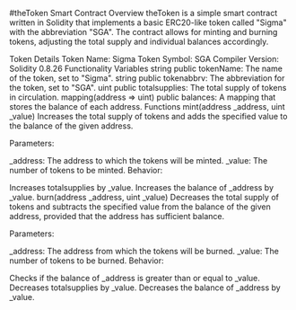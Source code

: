 #theToken Smart Contract
Overview
theToken is a simple smart contract written in Solidity that implements a basic ERC20-like token called "Sigma" with the abbreviation "SGA". The contract allows for minting and burning tokens, adjusting the total supply and individual balances accordingly.

Token Details
Token Name: Sigma
Token Symbol: SGA
Compiler Version: Solidity 0.8.26
Functionality
Variables
string public tokenName: The name of the token, set to "Sigma".
string public tokenabbrv: The abbreviation for the token, set to "SGA".
uint public totalsupplies: The total supply of tokens in circulation.
mapping(address => uint) public balances: A mapping that stores the balance of each address.
Functions
mint(address _address, uint _value)
Increases the total supply of tokens and adds the specified value to the balance of the given address.

Parameters:

_address: The address to which the tokens will be minted.
_value: The number of tokens to be minted.
Behavior:

Increases totalsupplies by _value.
Increases the balance of _address by _value.
burn(address _address, uint _value)
Decreases the total supply of tokens and subtracts the specified value from the balance of the given address, provided that the address has sufficient balance.

Parameters:

_address: The address from which the tokens will be burned.
_value: The number of tokens to be burned.
Behavior:

Checks if the balance of _address is greater than or equal to _value.
Decreases totalsupplies by _value.
Decreases the balance of _address by _value.
